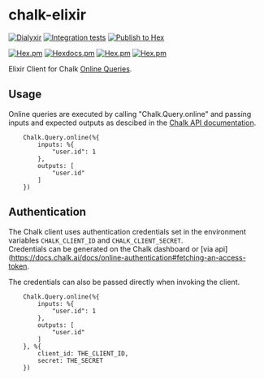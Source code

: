 # chalk-elixir

[![Dialyxir](https://github.com/chalk-ai/chalk-elixir/actions/workflows/dialyxir.yaml/badge.svg)](https://github.com/chalk-ai/chalk-elixir/actions/workflows/dialyxir.yaml)
[![Integration tests](https://github.com/chalk-ai/chalk-elixir/actions/workflows/integration-test.yaml/badge.svg)](https://github.com/chalk-ai/chalk-elixir/actions/workflows/integration-test.yaml)
[![Publish to Hex](https://github.com/chalk-ai/chalk-elixir/actions/workflows/publish.yaml/badge.svg)](https://github.com/chalk-ai/chalk-elixir/actions/workflows/publish.yaml)

[![Hex.pm](https://img.shields.io/hexpm/v/chalk_elixir.svg)](https://hex.pm/packages/chalk_elixir)
[![Hexdocs.pm](https://img.shields.io/badge/hex-docs-lightgreen.svg)](https://hexdocs.pm/chalk_elixir/)
[![Hex.pm](https://img.shields.io/hexpm/dt/chalk_elixir.svg)](https://hex.pm/packages/chalk_elixir)
[![Hex.pm](https://img.shields.io/hexpm/dw/chalk_elixir.svg)](https://hex.pm/packages/chalk_elixir)

Elixir Client for Chalk [Online Queries](https://docs.chalk.ai/docs/query-basics).


## Usage

Online queries are executed by calling "Chalk.Query.online" and passing inputs and expected outputs as descibed in the [Chalk API documentation](https://docs.chalk.ai/docs/query-basics).

```
    Chalk.Query.online(%{
        inputs: %{
            "user.id": 1
        },
        outputs: [
            "user.id"
        ]
    })
```

## Authentication

The Chalk client uses authentication credentials set in the environment variables `CHALK_CLIENT_ID` and `CHALK_CLIENT_SECRET`.  
Credentials can be generated on the Chalk dashboard or [via api](https://docs.chalk.ai/docs/online-authentication#fetching-an-access-token.

The credentials can also be passed directly when invoking the client.

```
    Chalk.Query.online(%{
        inputs: %{
            "user.id": 1
        },
        outputs: [
            "user.id"
        ]
    }, %{    
        client_id: THE_CLIENT_ID,
        secret: THE_SECRET
    })
```